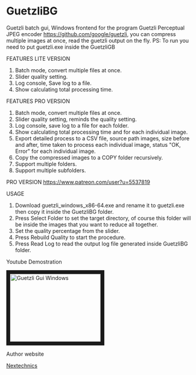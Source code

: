 # GuetzliBG
Guetzli batch gui, Windows frontend for the program  Guetzli Perceptual JPEG encoder https://github.com/google/guetzli, you can compress multiple images at once, read the guetzli output on the fly. 
PS: To run you need to put guetzli.exe inside the GuetzliGB 

FEATURES LITE VERSION

1. Batch mode, convert multiple files at once.
2. Slider quality setting.
3. Log console, Save log to a file.
4. Show calculating total processing time. 

FEATURES PRO VERSION

1. Batch mode, convert multiple files at once.
2. Slider quality setting, reminds the quality setting.
3. Log console, save log to a file for each folder.
4. Show calculating total processing time and for each individual image.
5. Export detailed process to a CSV file, source path images, size before and after, time taken to process each individual image, status "OK, Error" for each individual image.
6. Copy the compressed images to a COPY folder recursively.
7. Support multiple folders.
8. Support multiple subfolders.

PRO VERSION https://www.patreon.com/user?u=5537819

USAGE

1. Download guetzli_windows_x86-64.exe and rename it to guetzli.exe then copy it inside the GuetzliBG folder.
2. Press Select Folder to set the target directory, of course this folder will be inside the images that you want to reduce all together.
3. Set the quality percentage from the slider.
4. Press Rebuild Quality to start the procedure.
5. Press Read Log to read the output log file generated inside GuetzliBG folder.

Youtube Demostration

<a href="http://www.youtube.com/watch?feature=player_embedded&v=i2utOynCmBQ
" target="_blank"><img src="http://img.youtube.com/vi/i2utOynCmBQ/0.jpg" 
alt="Guetzli Gui Windows" width="240" height="180" border="10" /></a>


Author website

<a href="http://www.nextechnics.com" target="_blank">Nextechnics</a>
